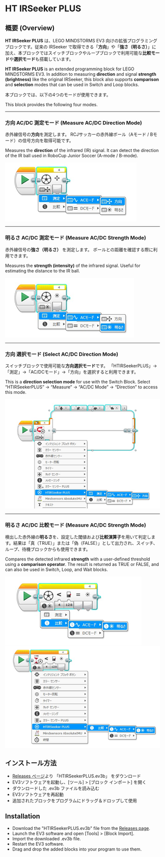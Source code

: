 # HT IRSeeker PLUS
## 概要 (Overview)
**HT IRSeeker PLUS** は、LEGO MINDSTORMS EV3 向けの拡張プログラミングブロックです。従来の IRSeeker で取得できる「**方向**」や「**強さ（明るさ）**」に加え、本ブロックではスイッチブロックやループブロックで利用可能な**比較モード**や**選択モード**も搭載しています。

**HT IRSeeker PLUS** is an extended programming block for LEGO MINDSTORMS EV3.
In addition to measuring **direction** and signal **strength (brightness)** like the original IRSeeker,
this block also supports **comparison** and **selection** modes that can be used in Switch and Loop blocks.

本ブロックでは、以下の4つのモードが使用できます。

This block provides the following four modes.

---
### 方向 AC/DC 測定モード (Measure AC/DC Direction Mode)
赤外線信号の**方向**を測定します。
RCJサッカーの赤外線ボール（Aモード / Bモード）の信号方向を取得可能です。

Measures the **direction** of the infrared (IR) signal.
It can detect the direction of the IR ball used in RoboCup Junior Soccer (A-mode / B-mode).

![Measure_Direction](./images/README_Measure_Direction.jpg)

---
### 明るさ AC/DC 測定モード (Measure AC/DC Strength Mode)
赤外線信号の**強さ（明るさ）** を測定します。
ボールとの距離を確認する際に利用できます。

Measures the **strength (intensity)** of the infrared signal.
Useful for estimating the distance to the IR ball.

![Measure_Strength](./images/README_Measure_Strength.jpg)

---
### 方向 選択モード (Select AC/DC Direction Mode)
スイッチブロックで使用可能な**方向選択モード**です。
「HTIRSeekerPLUS」→「測定」→「AC/DCモード」→「方向」を選択すると利用できます。

This is a **direction selection mode** for use with the Switch Block.
Select “HTIRSeekerPLUS” → “Measure” → “AC/DC Mode” → “Direction” to access this mode.

![Select_Direction](./images/README_Select_Direction.jpg)

---
### 明るさ AC/DC 比較モード (Measure AC/DC Strength Mode)
検出した赤外線の**明るさ**を、設定した閾値および**比較演算子**を用いて判定します。結果は「真（TRUE）」または「偽（FALSE）」として出力され、スイッチ、ループ、待機ブロックからも使用できます。

Compares the detected infrared **strength** with a user-defined threshold using a **comparison operator**.
The result is returned as TRUE or FALSE, and can also be used in Switch, Loop, and Wait blocks.

![Compare_Strength](./images/README_Compare_Strength.jpg)
![Compare_Strength_Switch](./images/README_Compare_Strength_Wait.jpg)


## インストール方法
- [Releases ページ](https://github.com/namo02268/HTIRSeekerPLUS/releases)より 「HTIRSeekerPLUS.ev3b」 をダウンロード
- EV3ソフトウェアを起動し、[ツール] > [ブロック インポート] を開く
- ダウンロードした .ev3b ファイルを読み込む
- EV3ソフトウェアを再起動
- 追加されたブロックをプログラムにドラッグ＆ドロップして使用

## Installation
- Download the "HTIRSeekerPLUS.ev3b" file from the [Releases page]((https://github.com/namo02268/HTIRSeekerPLUS/releases)).
- Launch the EV3 software and open [Tools] > [Block Import].
- Import the downloaded .ev3b file.
- Restart the EV3 software.
- Drag and drop the added blocks into your program to use them.
